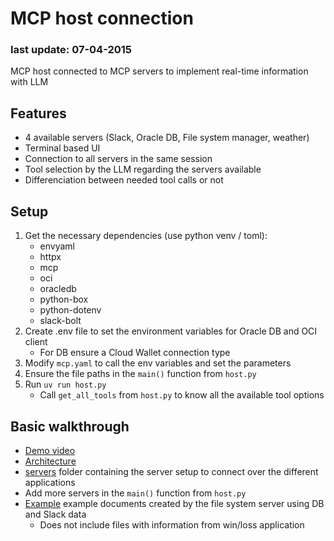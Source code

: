 # MCP host connection

### last update: 07-04-2015

MCP host connected to MCP servers to implement real-time information with LLM

## Features

- 4 available servers (Slack, Oracle DB, File system manager, weather)
- Terminal based UI
- Connection to all servers in the same session
- Tool selection by the LLM regarding the servers available
- Differenciation between needed tool calls or not

## Setup

1. Get the necessary dependencies (use python venv / toml):
    - envyaml
    - httpx
    - mcp
    - oci
    - oracledb
    - python-box
    - python-dotenv
    - slack-bolt
2. Create .env file to set the environment variables for Oracle DB and OCI client
    - For DB ensure a Cloud Wallet connection type
3. Modify ```mcp.yaml``` to call the env variables and set the parameters
4. Ensure the file paths in the ```main()``` function from ```host.py```
4. Run ```uv run host.py```
    - Call ```get_all_tools``` from ```host.py``` to know all the available tool options

## Basic walkthrough

- [Demo video](walkthrough/MCP_Host_Demo.mp4)
- [Architecture](walkthrough/MCP_architecture.png)
- [servers](servers) folder containing the server setup to connect over the different applications
- Add more servers in the ```main()``` function from ```host.py```
- [Example](example) example documents created by the file system server using DB and Slack data
    - Does not include files with information from win/loss application